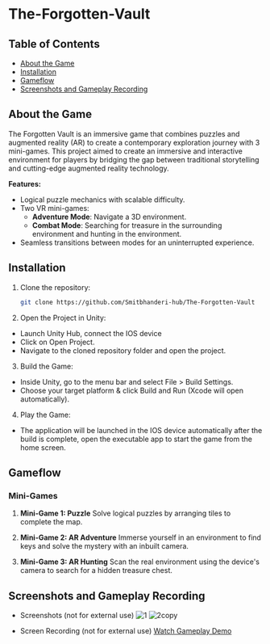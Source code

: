 # The-Forgotten-Vault
## Table of Contents
- [About the Game](#about-the-game)
- [Installation](#installation)
- [Gameflow](#gameflow)
- [Screenshots and Gameplay Recording](#screenshots-and-gameplay-recording)

## About the Game
The Forgotten Vault is an immersive game that combines puzzles and augmented reality (AR) to create a contemporary exploration journey with 3 mini-games. This project aimed to create an immersive and interactive environment for players by bridging the gap between traditional storytelling and cutting-edge augmented reality technology.

**Features:**
- Logical puzzle mechanics with scalable difficulty.
- Two VR mini-games:
  - **Adventure Mode**: Navigate a 3D environment.
  - **Combat Mode**: Searching for treasure in the surrounding environment and hunting in the environment.
- Seamless transitions between modes for an uninterrupted experience.

## Installation

1. Clone the repository:
   ```bash
   git clone https://github.com/Smitbhanderi-hub/The-Forgotten-Vault

2. Open the Project in Unity:
  - Launch Unity Hub, connect the IOS device
  - Click on Open Project.
  - Navigate to the cloned repository folder and open the project.

3. Build the Game:
  - Inside Unity, go to the menu bar and select File > Build Settings.
  - Choose your target platform & click Build and Run (Xcode will open automatically).

4. Play the Game:
  - The application will be launched in the IOS device automatically after the build is complete, open the executable app to start the game from the home screen.


## Gameflow

### Mini-Games
1. **Mini-Game 1: Puzzle**
   Solve logical puzzles by arranging tiles to complete the map.

2. **Mini-Game 2: AR Adventure**
   Immerse yourself in an environment to find keys and solve the mystery with an inbuilt camera.

3. **Mini-Game 3: AR Hunting**
   Scan the real environment using the device's camera to search for a hidden treasure chest.


## Screenshots and Gameplay Recording
- Screenshots (not for external use)
![1](https://github.com/user-attachments/assets/2e34aa29-beb2-4664-bfb6-455153b50634)
![2copy](https://github.com/user-attachments/assets/b44131fe-f695-4337-9b61-7b0553c808ef)

- Screen Recording (not for external use)
  [Watch Gameplay Demo](https://www.veed.io/view/e0d0825b-d156-4814-bfdd-b1006331343d?panel=share)

